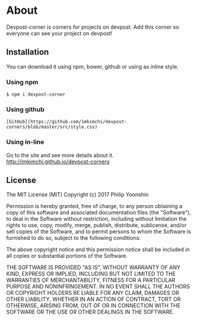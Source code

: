 # About
Devpost-corner is corners for projects on devpost. 
Add this corner so everyone can see your project on devpost!

## Installation
You can download it using npm, bower, github or using as inline style.

### Using npm
`$ npm i devpost-corner`

### Using github
` [GitHub](https://github.com/imkimchi/devpost-corners/blob/master/src/style.css) `

### Using in-line
Go to the site and see more details about it.
http://imkimchi.github.io/devpost-corners

## License
The MIT License (MIT)
Copyright (c) 2017 Philip Yoonshin

Permission is hereby granted, free of charge, to any person obtaining a copy
of this software and associated documentation files (the "Software"), to deal
in the Software without restriction, including without limitation the rights
to use, copy, modify, merge, publish, distribute, sublicense, and/or sell
copies of the Software, and to permit persons to whom the Software is
furnished to do so, subject to the following conditions:

The above copyright notice and this permission notice shall be included in
all copies or substantial portions of the Software.

THE SOFTWARE IS PROVIDED "AS IS", WITHOUT WARRANTY OF ANY KIND, EXPRESS OR
IMPLIED, INCLUDING BUT NOT LIMITED TO THE WARRANTIES OF MERCHANTABILITY,
FITNESS FOR A PARTICULAR PURPOSE AND NONINFRINGEMENT. IN NO EVENT SHALL THE
AUTHORS OR COPYRIGHT HOLDERS BE LIABLE FOR ANY CLAIM, DAMAGES OR OTHER
LIABILITY, WHETHER IN AN ACTION OF CONTRACT, TORT OR OTHERWISE, ARISING FROM,
OUT OF OR IN CONNECTION WITH THE SOFTWARE OR THE USE OR OTHER DEALINGS IN
THE SOFTWARE.


